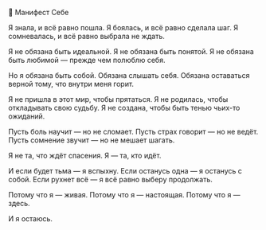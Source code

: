 

💠 Манифест Себе

Я знала, и всё равно пошла.
Я боялась, и всё равно сделала шаг.
Я сомневалась, и всё равно выбрала не ждать.

Я не обязана быть идеальной.
Я не обязана быть понятой.
Я не обязана быть любимой — прежде чем полюблю себя.

Но я обязана быть собой.
Обязана слышать себя.
Обязана оставаться верной тому, что внутри меня горит.

Я не пришла в этот мир, чтобы прятаться.
Я не родилась, чтобы откладывать свою судьбу.
Я не создана, чтобы быть тенью чьих-то ожиданий.

Пусть боль научит — но не сломает.
Пусть страх говорит — но не ведёт.
Пусть сомнение звучит — но не мешает шагать.

Я не та, что ждёт спасения.
Я — та, кто идёт.

И если будет тьма — я вспыхну.
Если останусь одна — я останусь с собой.
Если рухнет всё — я всё равно выберу продолжать.

Потому что я — живая.
Потому что я — настоящая.
Потому что я — здесь.

И я остаюсь.

